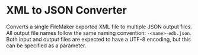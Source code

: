 XML to JSON Converter
=====================

Converts a single FileMaker exported XML file to multiple JSON output files. All output file names follow the same naming convention: <code><id>-&lt;name&gt;-edb.json</code>. Both input and output files are expected to have a UTF-8 encoding, but this can be specified as a parameter.